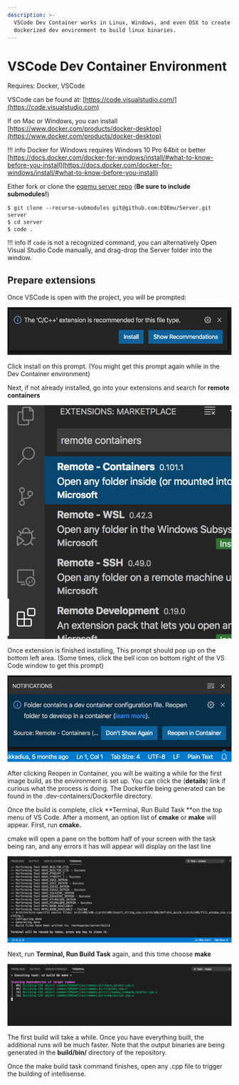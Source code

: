 ```yaml
---
description: >-
  VSCode Dev Container works in Linux, Windows, and even OSX to create a
  dockerized dev environment to build linux binaries.
---
```


# VSCode Dev Container Environment

Requires: Docker, VSCode

VSCode can be found at: [https://code.visualstudio.com/](https://code.visualstudio.com)

If on Mac or Windows, you can install [https://www.docker.com/products/docker-desktop](https://www.docker.com/products/docker-desktop)

!!! info
    Docker for Windows requires Windows 10 Pro 64bit or better [https://docs.docker.com/docker-for-windows/install/#what-to-know-before-you-install](https://docs.docker.com/docker-for-windows/install/#what-to-know-before-you-install)

Either fork or clone the [eqemu server repo](https://github.com/EQEmu/Server) (**Be sure to include submodules!**)

```
$ git clone --recurse-submodules git@github.com:EQEmu/Server.git server
$ cd server
$ code .
```

!!! info
    If `code` is not a recognized command, you can alternatively Open Visual Studio Code manually, and drag-drop the Server folder into the window.

## Prepare extensions

Once VSCode is open with the project, you will be prompted:

![](../../gitbook/assets/screen-shot-2020-02-22-at-4.26.38-pm.png)

Click install on this prompt. (You might get this prompt again while in the Dev Container environment)

Next, if not already installed, go into your extensions and search for **remote containers**

![Remote containers in the extensions list](../../gitbook/assets/screen-shot-2020-02-22-at-4.29.10-pm.png)

Once extension is finished installing, This prompt should pop up on the bottom left area. (Some times, click the bell icon on bottom right of the VS Code window to get this prompt)

![Click Reopen in Container](../../gitbook/assets/screen-shot-2020-02-22-at-4.32.07-pm.png)

After clicking Reopen in Container,  you will be waiting a while for the first image build, as the environment is set up. You can click the (**details**) link if curious what the process is doing. The Dockerfile being generated can be found in the .dev-containers/Dockerfile directory.

Once the build is complete, click **Terminal, Run Build Task **on the top menu of VS Code. After a moment, an option list of **cmake** or **make** will appear. First, run **cmake.**

cmake will open a pane on the bottom half of your screen with the task being ran, and any errors it has will appear will display on the last line

![Here is an example of a successful cmake run](../../gitbook/assets/screen-shot-2020-02-22-at-4.41.10-pm.png)

Next, run **Terminal, Run Build Task** again, and this time choose **make**

![Here is an example of make running](../../gitbook/assets/screen-shot-2020-02-22-at-4.42.46-pm.png)

The first build will take a while. Once you have everything built, the additional runs will be much faster. Note that the output binaries are being generated in the **build/bin/** directory of the repository.

Once the make build task command finishes, open any .cpp file to trigger the building of intellisense.
